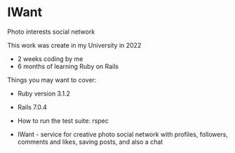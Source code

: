 # IWant
Photo interests social network

This work was create in my University in 2022
- 2 weeks coding by me
- 6 months of learning Ruby on Rails

Things you may want to cover:

* Ruby version 3.1.2

* Rails 7.0.4

* How to run the test suite: 
    rspec

* IWant - service for creative photo social network with
profiles, followers, comments and likes, saving posts,
and also a chat

